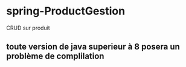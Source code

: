 # spring-ProductGestion
CRUD sur produit 

## toute version de java superieur à 8 posera un problème de complilation 
